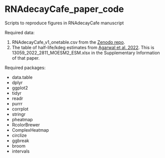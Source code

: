 # RNAdecayCafe_paper_code
Scripts to reproduce figures in RNAdecayCafe manuscript

Required data:

1. RNAdecayCafe_v1_onetable.csv from the [Zenodo repo](https://zenodo.org/records/15785218?token=eyJhbGciOiJIUzUxMiJ9.eyJpZCI6IjUzZTk5N2Y2LTdiYjAtNDVkYi05ZWI1LTU3ODgzNjY0ODMwMiIsImRhdGEiOnt9LCJyYW5kb20iOiJjNTZlOGQwNDM3ZjI1NDViZDQxYjBmOGEwN2IxYTcwYSJ9._RcoAZUq3dmNklIorm5yw9w87RuWEV75P-9quWkqHjpaCK_T2mhnCjQs_3J1IjQQ4gIgfrzE_j5Cyhm_4LDrQg).
2. The table of half-life/kdeg estimates from [Agarwal et al. 2022](https://genomebiology.biomedcentral.com/articles/10.1186/s13059-022-02811-x#Sec22). This is 13059_2022_2811_MOESM2_ESM.xlsx in the Supplementary Information of that paper.

Required packages:

- data.table
- dplyr
- ggplot2
- tidyr
- readr
- purrr
- corrplot
- stringr
- pheatmap
- RcolorBrewer
- ComplexHeatmap
- circlize
- ggbreak
- broom
- intervals
